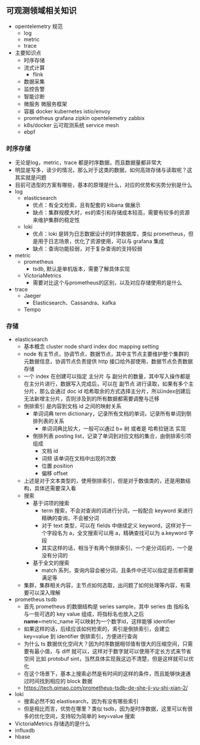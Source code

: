 ## 可观测领域相关知识

- opentelemetry 规范
  - log
  - metric
  - trace
- 主要知识点
  - 时序存储
  - 流式计算
    - flink
  - 数据采集
  - 监控告警
  - 智能诊断
  - 微服务 微服务框架
  - 容器 docker kubernetes istio/envoy
  - prometheus grafana zipkin opentelemetry zabbix
  - k8s/docker 云可观测系统 service mesh
  - ebpf

### 时序存储

- 无论是log，metric，trace 都是时序数据，而且数据量都非常大
- 明显是写多，读少的情况，那么对于这类的数据，如何高效存储与读取呢？这其实就是问题
- 目前可选型的方案有哪些，基本的原理是什么，对应的优势和劣势分别是什么
- log
  - elasticsearch
    - 优点：有全文检索，且有配套的 kibana 做展示
    - 缺点：集群规模大时，es的索引和存储成本较高，需要有较多的资源来维护集群的稳定性
  - loki
    - 优点：loki 是转为日志数据设计的时序数据库，类似 prometheus，但是用于日志场景，优化了资源使用，可以与 grafana 集成
    - 缺点：查询功能较弱，对于复杂查询的支持较弱
- metric
  - prometheus
    - tsdb, 默认是单机版本，需要了解具体实现
  - VictoriaMetrics
    - 需要对比这个与prometheus的区别，以及对应存储使用的是什么
- trace
  - Jaeger
    - Elasticsearch、Cassandra、kafka
  - Tempo

### 存储

- elasticsearch
  - 基本概念 cluster node shard index doc mapping setting
  - node 有主节点，协调节点，数据节点，其中主节点主要维护整个集群的元数据信息，协调节点负责提供 http 接口给外部使用，数据节点负责数据存储
  - 一个 index 在创建可以指定 主分片 与 副分片的数量，其中写入操作都是在主分片进行，数据写入完成后，可以在 副节点 进行读取，如果有多个主分片，那么会通过 doc id 哈希取余的方式选择主分片，所以index创建后无法新增主分片，否则涉及到的所有数据都需要调整与迁移
  - 倒排索引 是内容到文档 id 之间的映射关系
    - 单词词典 term dictionary，记录所有文档的单词，记录所有单词到倒排列表的关系
      - 单词词典比较大，一般可以通过 b+ 树 或者是 哈希拉链法 实现
    - 倒排列表 posting list，记录了单词到对应文档的集合，由倒排索引项组成
      - 文档 id
      - 词频 该单词在文档中出现的次数
      - 位置 position
      - 偏移 offset
  - 上述是对于文本类型的，使用倒排索引，但是对于数值类的，还是用数结构，具体还需要深入看
  - 搜索
    - 基于词项的搜索
      - term 搜索，不会对查询的词进行分词，一般配合 keyword 来进行 精确的查询，不会被分词
      - 对于 text 类型，可以在 fields 中继续定义 keyword，这样对于一个字段名为 a，全文搜索可以用 a，精确查找可以为 a.keyword 字段
      - 其实这样的话，相当于有两个倒排索引，一个是分词后的，一个是没有分词的
    - 基于全文的搜索
      - match 系列，查询内容会被分词，且条件中还可以指定是否都需要满足等
  - 集群，集群相关内容，主节点如何选取，出问题了如何处理等内容，有需要可以深入理解
- prometheus tsdb
  - 首先 prometheus 的数据结构是 series sample，其中 series 由 指标名与一些可选的 key value 组成，将指标名也放入之后 __name__=metric_name 可以映射为一个数字id，这样能够 identifier
  - 如果这样的话，后续应该如何检索的，索引是倒排索引，会建立 key=value 到 identifier 倒排索引，方便进行查询
  - 为什么 ts 数据优化空间大？因为时序数据相邻值有很大的压缩空间，只需要有最小值，与 diff 就可以，这样对于数字就可以使用不定长方式来节省空间 比如 protobuf sint，当然具体实现我这边不清楚，但是这样就可以优化
  - 在这个场景下，基本上搜索必然是有时间的这样的条件，而且能够快速通过时间找到相应的 block 数据
  - https://tech.qimao.com/prometheus-tsdb-de-she-ji-yu-shi-xian-2/
- loki
  - 搜索必然不如 elastisearch，因为有没有哪些索引
  - 但是相比而言，优势在哪里？类似 tsdb，因为是时序数据，这里可以有很多的优化空间，支持较为简单的 key=value 搜索
- VictoriaMetrics 存储选的是什么
- influxdb
- hbase
